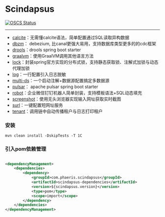 # Scindapsus

[![OSCS Status](https://www.oscs1024.com/platform/badge/phaeris/scindapsus.git.svg?size=small)](https://www.murphysec.com/dr/AiSOYD4DrZnUzl4OvV)

------

- [calcite]：无需懂calcite语法，简单配置通过SQL读取异构数据
- [dbzm]： debezium, 比canal更强大易用，支持数据库类型更多的的cdc框架
- [drools]：drools spring boot starter
- [graalvm]：使用GraalVM调用其他语言方法
- [lock]：封装spring官方实现的分布式锁，支持静态获取锁、注解式加锁与动态代理加锁
- [log]：一行配置引入日志脱敏
- [multi-ds]：一个启动注解+数据源配置搞定多数据源
- [pulsar]： apache pulsar spring boot starter
- [robot]：企业微信钉钉机器人简单封装，支持模板语法+SQL动态填充
- [screenshot]：使用无头浏览器实现输入网址获取实时截图
- [surl]：一键配置短网址服务
- [tenant]：调用链中自动传播租户与日志打印租户

[calcite]:/calcite/README.md

[dbzm]:/dbzm/README.md

[drools]:/drools/README.md

[graalvm]:/graalvm/README.md

[lock]:/lock/README.md

[log]:/log/README.md

[multi-ds]:/multi-ds/README.md

[pulsar]:/pulsar/README.md

[robot]:/robot/README.md

[screenshot]:/screenshot/README.md

[surl]:/surl/README.md

[tenant]:/tenant/README.md

### 安装

`mvn clean install -DskipTests -T 1C`

### 引入pom依赖管理

```xml

<dependencyManagement>
    <dependencies>
        <dependency>
            <groupId>com.phaeris.scindapsus</groupId>
            <artifactId>scindapsus-dependencies</artifactId>
            <version>${scindapsus.version}</version>
            <type>pom</type>
            <scope>import</scope>
        </dependency>
    </dependencies>
</dependencyManagement>
```